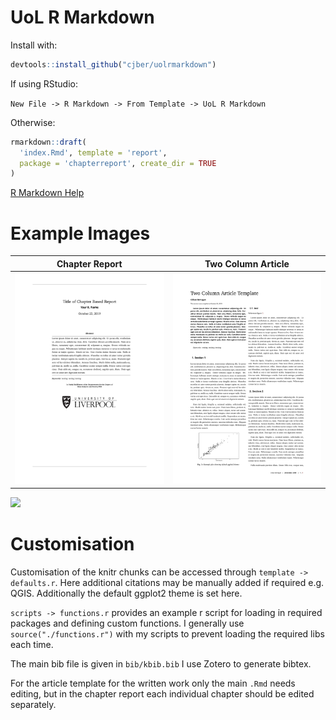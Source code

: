 # UoL R Markdown

Install with:

```r
devtools::install_github("cjber/uolrmarkdown")
```

If using RStudio:

`New File -> R Markdown -> From Template -> UoL R Markdown`

Otherwise:

```r
rmarkdown::draft(
  'index.Rmd', template = 'report', 
  package = 'chapterreport', create_dir = TRUE
)
```

[R Markdown Help](https://bookdown.org/yihui/rmarkdown/)

# Example Images

Chapter Report |  Two Column Article
:-------------------------:|:-------------------------:
![](https://github.com/cjber/uolrmarkdown/blob/master/chapter.png)  |  ![](https://github.com/cjber/uolrmarkdown/blob/master/twocol.png)
![](https://raw.githubusercontent.com/cjber/chapterreport/master/example.png)

# Customisation

Customisation of the knitr chunks can be accessed through `template -> defaults.r`. Here additional citations may be manually added if required e.g. QGIS. Additionally the default ggplot2 theme is set here.

`scripts -> functions.r` provides an example r script for loading in required packages and defining custom functions. I generally use `source("./functions.r")` with my scripts to prevent loading the required libs each time.

The main bib file is given in `bib/kbib.bib` I use Zotero to generate bibtex.

For the article template for the written work only the main `.Rmd` needs editing, but in the chapter report each individual chapter should be edited separately.

